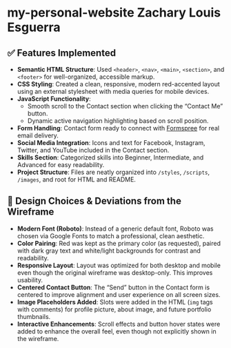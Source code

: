# my-personal-website Zachary Louis Esguerra
## ✅ Features Implemented

- **Semantic HTML Structure**: Used `<header>`, `<nav>`, `<main>`, `<section>`, and `<footer>` for well-organized, accessible markup.
- **CSS Styling**: Created a clean, responsive, modern red-accented layout using an external stylesheet with media queries for mobile devices.
- **JavaScript Functionality**:
  - Smooth scroll to the Contact section when clicking the “Contact Me” button.
  - Dynamic active navigation highlighting based on scroll position.
- **Form Handling**: Contact form ready to connect with [Formspree](https://formspree.io) for real email delivery.
- **Social Media Integration**: Icons and text for Facebook, Instagram, Twitter, and YouTube included in the Contact section.
- **Skills Section**: Categorized skills into Beginner, Intermediate, and Advanced for easy readability.
- **Project Structure**: Files are neatly organized into `/styles`, `/scripts`, `/images`, and root for HTML and README.

## 🔧 Design Choices & Deviations from the Wireframe

- **Modern Font (Roboto)**: Instead of a generic default font, Roboto was chosen via Google Fonts to match a professional, clean aesthetic.
- **Color Pairing**: Red was kept as the primary color (as requested), paired with dark gray text and white/light backgrounds for contrast and readability.
- **Responsive Layout**: Layout was optimized for both desktop and mobile even though the original wireframe was desktop-only. This improves usability.
- **Centered Contact Button**: The “Send” button in the Contact form is centered to improve alignment and user experience on all screen sizes.
- **Image Placeholders Added**: Slots were added in the HTML (`img` tags with comments) for profile picture, about image, and future portfolio thumbnails.
- **Interactive Enhancements**: Scroll effects and button hover states were added to enhance the overall feel, even though not explicitly shown in the wireframe.

